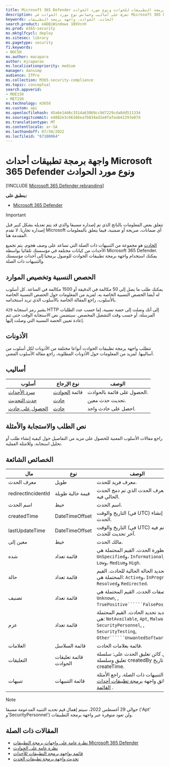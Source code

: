 ```yaml
---
title: Microsoft 365 Defender واجهات برمجة التطبيقات للحوادث ونوع مورد الحوادث
description: تعرف على أساليب وخصائص نوع مورد الحوادث في Microsoft 365 Defender
keywords: الحادث، الحوادث، واجهة برمجة التطبيقات
search.product: eADQiWindows 10XVcnh
ms.prod: m365-security
ms.mktglfcycl: deploy
ms.sitesec: library
ms.pagetype: security
f1.keywords:
- NOCSH
ms.author: macapara
author: mjcaparas
ms.localizationpriority: medium
manager: dansimp
audience: ITPro
ms.collection: M365-security-compliance
ms.topic: conceptual
search.appverid:
- MOE150
- MET150
ms.technology: m365d
ms.custom: api
ms.openlocfilehash: 45a6e14d6c3514a63869cc9d7229cda8dd511334
ms.sourcegitcommit: e4882e3c66166ea7b834ad2e8fafeab42293e07d
ms.translationtype: MT
ms.contentlocale: ar-SA
ms.lasthandoff: 07/30/2022
ms.locfileid: "67100064"
---
```

# <a name="microsoft-365-defender-incidents-api-and-the-incidents-resource-type"></a>واجهة برمجة تطبيقات أحداث Microsoft 365 Defender ونوع مورد الحوادث

[!INCLUDE [Microsoft 365 Defender rebranding](../includes/microsoft-defender.md)]

**ينطبق على:**

- [Microsoft 365 Defender](https://go.microsoft.com/fwlink/?linkid=2118804)

> [!IMPORTANT]
> تتعلق بعض المعلومات بالناتج الذي تم إصداره مسبقا والذي قد يتم تعديله بشكل كبير قبل إصداره تجاريا. لا تقدم Microsoft أي ضمانات، صريحة أو ضمنية، فيما يتعلق بالمعلومات المقدمة هنا.

[الحادث](incidents-overview.md) هو مجموعة من التنبيهات ذات الصلة التي تساعد على وصف هجوم. يتم تجميع الأحداث من كيانات مختلفة في مؤسستك تلقائيا بواسطة Microsoft 365 Defender. يمكنك استخدام واجهة برمجة تطبيقات الحوادث للوصول برمجيا إلى أحداث مؤسستك والتنبيهات ذات الصلة.

## <a name="quotas-and-resource-allocation"></a>الحصص النسبية وتخصيص الموارد

يمكنك طلب ما يصل إلى 50 مكالمة في الدقيقة أو 1500 مكالمة في الساعة. كل أسلوب له أيضا الحصص النسبية الخاصة به. لمزيد من المعلومات حول الحصص النسبية الخاصة بالأسلوب، راجع المقالة الخاصة بالأسلوب الذي تريد استخدامه.

`429` يشير رمز استجابة HTTP إلى أنك وصلت إلى حصة نسبية، إما حسب عدد الطلبات المرسلة، أو حسب وقت التشغيل المخصص. سيتضمن نص الاستجابة الوقت حتى تتم إعادة تعيين الحصة النسبية التي وصلت إليها.

## <a name="permissions"></a>الأذونات

تتطلب واجهة برمجة تطبيقات الحوادث أنواعا مختلفة من الأذونات لكل أسلوب من أساليبها. لمزيد من المعلومات حول الأذونات المطلوبة، راجع مقالة الأسلوب المعني.

## <a name="methods"></a>أساليب

أسلوب | نوع الإرجاع | الوصف
-|-|-
[سرد الأحداث](api-list-incidents.md) | قائمة [الحوادث](api-incident.md) | الحصول على قائمة بالحوادث.
[حدث التحديث](api-update-incidents.md) | [حادث](api-incident.md) | تحديث حدث معين.
[الحصول على حادث](api-get-incident.md) | [حادث](api-incident.md) | احصل على حادث واحد.

## <a name="request-body-response-and-examples"></a>نص الطلب والاستجابة والأمثلة

راجع مقالات الأسلوب المعنية للحصول على مزيد من التفاصيل حول كيفية إنشاء طلب أو تحليل استجابة، وللامثلة العملية.

## <a name="common-properties"></a>الخصائص الشائعة

مال | نوع | الوصف
-|-|-
معرف الحدث | طويل | معرف فريد للحدث.
redirectIncidentId | قيمة خالية طويلة | معرف الحدث الذي تم دمج الحدث الحالي فيه.
اسم الحدث | خيط | اسم الحدث.
createdTime | DateTimeOffset | التاريخ والوقت (في UTC) تم إنشاء الحدث.
lastUpdateTime | DateTimeOffset | التاريخ والوقت (في UTC) الذي تم فيه آخر تحديث للحدث.
معين إلى | خيط | مالك الحدث.
شده | قائمة تعداد | خطورة الحدث. القيم المحتملة هي: ```UnSpecified```و، ```Informational```و، ```Low```و، ```Medium```و ```High```.
حالة | قائمة تعداد | تحديد الحالة الحالية للحادث. القيم المحتملة هي: ```Active```و، ```InProgress```و، ```Resolved```و ```Redirected```.
تصنيف | قائمة تعداد | مواصفات الحدث. القيم المحتملة هي: ```Unknown```, , ```TruePositive``````FalsePositive```.
عزم | قائمة تعداد | تحديد تحديد الحادث. القيم المحتملة هي: ```NotAvailable```, ```Apt```, ```Malware```, ```SecurityPersonnel```, , ```SecurityTesting```, ```Other``````UnwantedSoftware```.
العلامات | قائمة السلاسل | قائمة بعلامات الحادث.
التعليقات | قائمة تعليقات الحوادث | يحتوي كائن تعليق الحدث على: سلسلة تعليق وسلسلة createdBy ووقت تاريخ createTime.
تنبيهات | قائمة التنبيهات | قائمة التنبيهات ذات الصلة. راجع الأمثلة في وثائق واجهة [برمجة تطبيقات أحداث القائمة](api-list-incidents.md) .

>[!NOTE]
>حوالي 29 أغسطس 2022، سيتم إهمال قيم تحديد التنبيه المدعومة مسبقا ('Apt' و'SecurityPersonnel') ولن تعود متوفرة عبر واجهة برمجة التطبيقات.

## <a name="related-articles"></a>المقالات ذات الصلة

- [نظرة عامة على واجهات برمجة التطبيقات Microsoft 365 Defender](api-overview.md)
- [نظرة عامة على الحوادث](incidents-overview.md)
- [قائمة بواجهة برمجة التطبيقات للأحداث](api-list-incidents.md)
- [تحديث واجهة برمجة تطبيقات الحدث](api-update-incidents.md)

